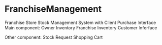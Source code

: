 # FranchiseManagement
Franchise Store Stock Management System with Client Purchase Interface 
Main component:
   Owner Inventory
   Franchise Inventory
   Customer Inferface 

Other component:
   Stock Request
   Shopping Cart
